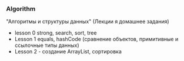 ### Algorithm
"Алгоритмы и структуры данных" (Лекции я домашнее задания)

- lesson 0 strong, search, sort, tree 
- Lesson 1 equals, hashCode (сравнение объектов, примитивные и ссылочные типы данных)
- Lesson 2 - создание ArrayList, сортировкa 
